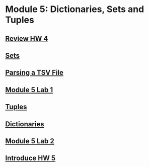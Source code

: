# Module 5: Dictionaries, Sets and Tuples

## [Review HW 4](https://canvas.uw.edu/courses/1105303/assignments/3464478)

## [Sets](https://github.com/summerela/intro_programming_python/blob/master/Module5/1_Sets.ipynb)

## [Parsing a TSV File](https://github.com/summerela/intro_programming_python/blob/master/Module5/2_parsingTSV.ipynb)

## [Module 5 Lab 1](Lab1.md)

## [Tuples](https://github.com/summerela/intro_programming_python/blob/master/Module5/3_tuples.ipynb)

## [Dictionaries](https://github.com/summerela/intro_programming_python/blob/master/Module5/4_dictionaries.ipynb)

## [Module 5 Lab 2](Lab2.md)

## [Introduce HW 5](https://canvas.uw.edu/courses/1105303/assignments/3464479)




